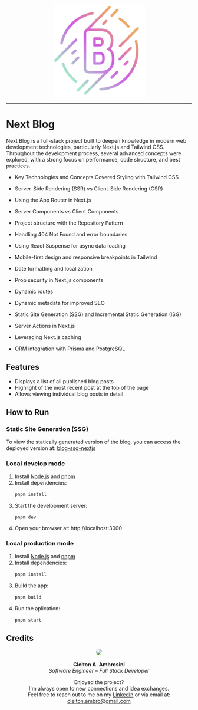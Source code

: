 <div align="center">
  <img src="./public/logo.png" width="250">
  <hr>
</div>

# Next Blog

Next Blog is a full-stack project built to deepen knowledge in modern web
development technologies, particularly Next.js and Tailwind CSS. Throughout the
development process, several advanced concepts were explored, with a strong
focus on performance, code structure, and best practices.

- Key Technologies and Concepts Covered Styling with Tailwind CSS

- Server-Side Rendering (SSR) vs Client-Side Rendering (CSR)

- Using the App Router in Next.js

- Server Components vs Client Components

- Project structure with the Repository Pattern

- Handling 404 Not Found and error boundaries

- Using React Suspense for async data loading

- Mobile-first design and responsive breakpoints in Tailwind

- Date formatting and localization

- Prop security in Next.js components

- Dynamic routes

- Dynamic metadata for improved SEO

- Static Site Generation (SSG) and Incremental Static Generation (ISG)

- Server Actions in Next.js

- Leveraging Next.js caching

- ORM integration with Prisma and PostgreSQL

## Features

- Displays a list of all published blog posts
- Highlight of the most recent post at the top of the page
- Allows viewing individual blog posts in detail

## How to Run

### Static Site Generation (SSG)

To view the statically generated version of the blog, you can access the
deployed version at:
[blog-ssg-nextjs](https://github.com/CleitonAmbrosini/blog-ssg-nextjs)

### Local develop mode

1. Install [Node.js](https://nodejs.org/) and [pnpm](https://pnpm.io/pt/)
2. Install dependencies:
   ```bash
   pnpm install
   ```
3. Start the development server:
   ```bash
   pnpm dev
   ```
4. Open your browser at: http://localhost:3000

### Local production mode

1. Install [Node.js](https://nodejs.org/) and [pnpm](https://pnpm.io/pt/)
2. Install dependencies:
   ```bash
   pnpm install
   ```
3. Build the app:
   ```bash
   pnpm build
   ```
4. Run the aplication:
   ```bash
   pnpm start
   ```

## Credits

<div align="center">

<img src="https://github.com/user-attachments/assets/68846091-478e-4ec2-85e5-92f6d1b27230" width="150" style="border-radius: 50%;" />

**Cleiton A. Ambrosini**  
*Software Engineer – Full Stack Developer*

Enjoyed the project? <br>
I'm always open to new connections and idea exchanges. <br>
Feel free to reach out to me on my
[LinkedIn](https://www.linkedin.com/in/cleitonambrosini/) or via email at:
cleiton.ambro@gmail.com

</div>
